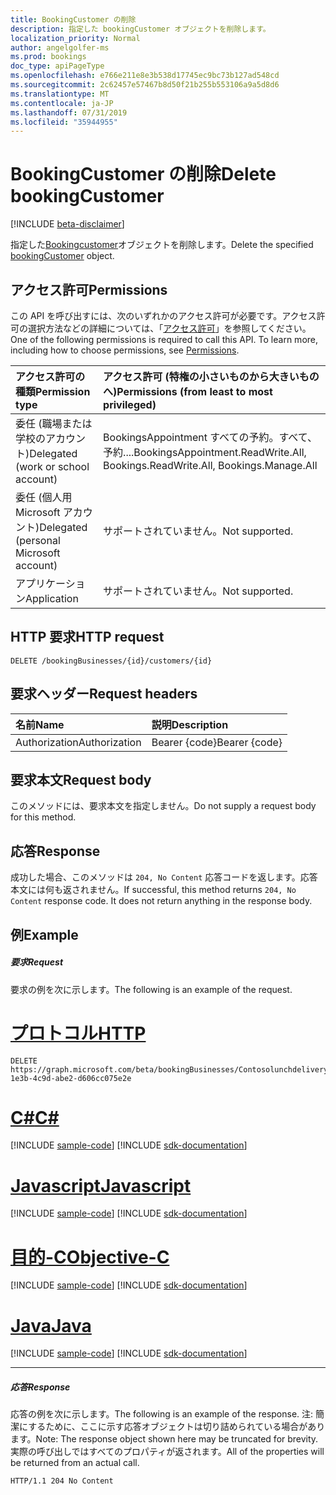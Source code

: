 ```yaml
---
title: BookingCustomer の削除
description: 指定した bookingCustomer オブジェクトを削除します。
localization_priority: Normal
author: angelgolfer-ms
ms.prod: bookings
doc_type: apiPageType
ms.openlocfilehash: e766e211e8e3b538d17745ec9bc73b127ad548cd
ms.sourcegitcommit: 2c62457e57467b8d50f21b255b553106a9a5d8d6
ms.translationtype: MT
ms.contentlocale: ja-JP
ms.lasthandoff: 07/31/2019
ms.locfileid: "35944955"
---
```

# <a name="delete-bookingcustomer"></a><span data-ttu-id="ea6b2-103">BookingCustomer の削除</span><span class="sxs-lookup"><span data-stu-id="ea6b2-103">Delete bookingCustomer</span></span>

 [!INCLUDE [beta-disclaimer](../../includes/beta-disclaimer.md)]

<span data-ttu-id="ea6b2-104">指定した[Bookingcustomer](../resources/bookingcustomer.md)オブジェクトを削除します。</span><span class="sxs-lookup"><span data-stu-id="ea6b2-104">Delete the specified [bookingCustomer](../resources/bookingcustomer.md) object.</span></span>
## <a name="permissions"></a><span data-ttu-id="ea6b2-105">アクセス許可</span><span class="sxs-lookup"><span data-stu-id="ea6b2-105">Permissions</span></span>
<span data-ttu-id="ea6b2-p101">この API を呼び出すには、次のいずれかのアクセス許可が必要です。アクセス許可の選択方法などの詳細については、「[アクセス許可](/graph/permissions-reference)」を参照してください。</span><span class="sxs-lookup"><span data-stu-id="ea6b2-p101">One of the following permissions is required to call this API. To learn more, including how to choose permissions, see [Permissions](/graph/permissions-reference).</span></span>

|<span data-ttu-id="ea6b2-108">アクセス許可の種類</span><span class="sxs-lookup"><span data-stu-id="ea6b2-108">Permission type</span></span>      | <span data-ttu-id="ea6b2-109">アクセス許可 (特権の小さいものから大きいものへ)</span><span class="sxs-lookup"><span data-stu-id="ea6b2-109">Permissions (from least to most privileged)</span></span>              |
|:--------------------|:---------------------------------------------------------|
|<span data-ttu-id="ea6b2-110">委任 (職場または学校のアカウント)</span><span class="sxs-lookup"><span data-stu-id="ea6b2-110">Delegated (work or school account)</span></span> | <span data-ttu-id="ea6b2-111">BookingsAppointment すべての予約。すべて、予約....</span><span class="sxs-lookup"><span data-stu-id="ea6b2-111">BookingsAppointment.ReadWrite.All, Bookings.ReadWrite.All, Bookings.Manage.All</span></span>   |
|<span data-ttu-id="ea6b2-112">委任 (個人用 Microsoft アカウント)</span><span class="sxs-lookup"><span data-stu-id="ea6b2-112">Delegated (personal Microsoft account)</span></span> | <span data-ttu-id="ea6b2-113">サポートされていません。</span><span class="sxs-lookup"><span data-stu-id="ea6b2-113">Not supported.</span></span>   |
|<span data-ttu-id="ea6b2-114">アプリケーション</span><span class="sxs-lookup"><span data-stu-id="ea6b2-114">Application</span></span> | <span data-ttu-id="ea6b2-115">サポートされていません。</span><span class="sxs-lookup"><span data-stu-id="ea6b2-115">Not supported.</span></span>  |

## <a name="http-request"></a><span data-ttu-id="ea6b2-116">HTTP 要求</span><span class="sxs-lookup"><span data-stu-id="ea6b2-116">HTTP request</span></span>
<!-- { "blockType": "ignored" } -->
```http
DELETE /bookingBusinesses/{id}/customers/{id}

```
## <a name="request-headers"></a><span data-ttu-id="ea6b2-117">要求ヘッダー</span><span class="sxs-lookup"><span data-stu-id="ea6b2-117">Request headers</span></span>
| <span data-ttu-id="ea6b2-118">名前</span><span class="sxs-lookup"><span data-stu-id="ea6b2-118">Name</span></span>       | <span data-ttu-id="ea6b2-119">説明</span><span class="sxs-lookup"><span data-stu-id="ea6b2-119">Description</span></span>|
|:---------------|:----------|
| <span data-ttu-id="ea6b2-120">Authorization</span><span class="sxs-lookup"><span data-stu-id="ea6b2-120">Authorization</span></span>  | <span data-ttu-id="ea6b2-121">Bearer {code}</span><span class="sxs-lookup"><span data-stu-id="ea6b2-121">Bearer {code}</span></span>|

## <a name="request-body"></a><span data-ttu-id="ea6b2-122">要求本文</span><span class="sxs-lookup"><span data-stu-id="ea6b2-122">Request body</span></span>
<span data-ttu-id="ea6b2-123">このメソッドには、要求本文を指定しません。</span><span class="sxs-lookup"><span data-stu-id="ea6b2-123">Do not supply a request body for this method.</span></span>


## <a name="response"></a><span data-ttu-id="ea6b2-124">応答</span><span class="sxs-lookup"><span data-stu-id="ea6b2-124">Response</span></span>
<span data-ttu-id="ea6b2-p102">成功した場合、このメソッドは `204, No Content` 応答コードを返します。応答本文には何も返されません。</span><span class="sxs-lookup"><span data-stu-id="ea6b2-p102">If successful, this method returns `204, No Content` response code. It does not return anything in the response body.</span></span>

## <a name="example"></a><span data-ttu-id="ea6b2-127">例</span><span class="sxs-lookup"><span data-stu-id="ea6b2-127">Example</span></span>
##### <a name="request"></a><span data-ttu-id="ea6b2-128">要求</span><span class="sxs-lookup"><span data-stu-id="ea6b2-128">Request</span></span>
<span data-ttu-id="ea6b2-129">要求の例を次に示します。</span><span class="sxs-lookup"><span data-stu-id="ea6b2-129">The following is an example of the request.</span></span>

# <a name="httptabhttp"></a>[<span data-ttu-id="ea6b2-130">プロトコル</span><span class="sxs-lookup"><span data-stu-id="ea6b2-130">HTTP</span></span>](#tab/http)
<!-- {
  "blockType": "request",
  "name": "delete_bookingcustomer"
}-->
```http
DELETE https://graph.microsoft.com/beta/bookingBusinesses/Contosolunchdelivery@M365B489948.onmicrosoft.com/customers/80b5ddda-1e3b-4c9d-abe2-d606cc075e2e
```
# <a name="ctabcsharp"></a>[<span data-ttu-id="ea6b2-131">C#</span><span class="sxs-lookup"><span data-stu-id="ea6b2-131">C#</span></span>](#tab/csharp)
[!INCLUDE [sample-code](../includes/snippets/csharp/delete-bookingcustomer-csharp-snippets.md)]
[!INCLUDE [sdk-documentation](../includes/snippets/snippets-sdk-documentation-link.md)]

# <a name="javascripttabjavascript"></a>[<span data-ttu-id="ea6b2-132">Javascript</span><span class="sxs-lookup"><span data-stu-id="ea6b2-132">Javascript</span></span>](#tab/javascript)
[!INCLUDE [sample-code](../includes/snippets/javascript/delete-bookingcustomer-javascript-snippets.md)]
[!INCLUDE [sdk-documentation](../includes/snippets/snippets-sdk-documentation-link.md)]

# <a name="objective-ctabobjc"></a>[<span data-ttu-id="ea6b2-133">目的-C</span><span class="sxs-lookup"><span data-stu-id="ea6b2-133">Objective-C</span></span>](#tab/objc)
[!INCLUDE [sample-code](../includes/snippets/objc/delete-bookingcustomer-objc-snippets.md)]
[!INCLUDE [sdk-documentation](../includes/snippets/snippets-sdk-documentation-link.md)]

# <a name="javatabjava"></a>[<span data-ttu-id="ea6b2-134">Java</span><span class="sxs-lookup"><span data-stu-id="ea6b2-134">Java</span></span>](#tab/java)
[!INCLUDE [sample-code](../includes/snippets/java/delete-bookingcustomer-java-snippets.md)]
[!INCLUDE [sdk-documentation](../includes/snippets/snippets-sdk-documentation-link.md)]

---

##### <a name="response"></a><span data-ttu-id="ea6b2-135">応答</span><span class="sxs-lookup"><span data-stu-id="ea6b2-135">Response</span></span>
<span data-ttu-id="ea6b2-136">応答の例を次に示します。</span><span class="sxs-lookup"><span data-stu-id="ea6b2-136">The following is an example of the response.</span></span> <span data-ttu-id="ea6b2-137">注: 簡潔にするために、ここに示す応答オブジェクトは切り詰められている場合があります。</span><span class="sxs-lookup"><span data-stu-id="ea6b2-137">Note: The response object shown here may be truncated for brevity.</span></span> <span data-ttu-id="ea6b2-138">実際の呼び出しではすべてのプロパティが返されます。</span><span class="sxs-lookup"><span data-stu-id="ea6b2-138">All of the properties will be returned from an actual call.</span></span>
<!-- {
  "blockType": "response",
  "truncated": true
} -->
```http
HTTP/1.1 204 No Content
```

<!-- uuid: 8fcb5dbc-d5aa-4681-8e31-b001d5168d79
2015-10-25 14:57:30 UTC -->
<!--
{
  "type": "#page.annotation",
  "description": "Delete bookingCustomer",
  "keywords": "",
  "section": "documentation",
  "tocPath": "",
  "suppressions": [
  ]
}
-->
